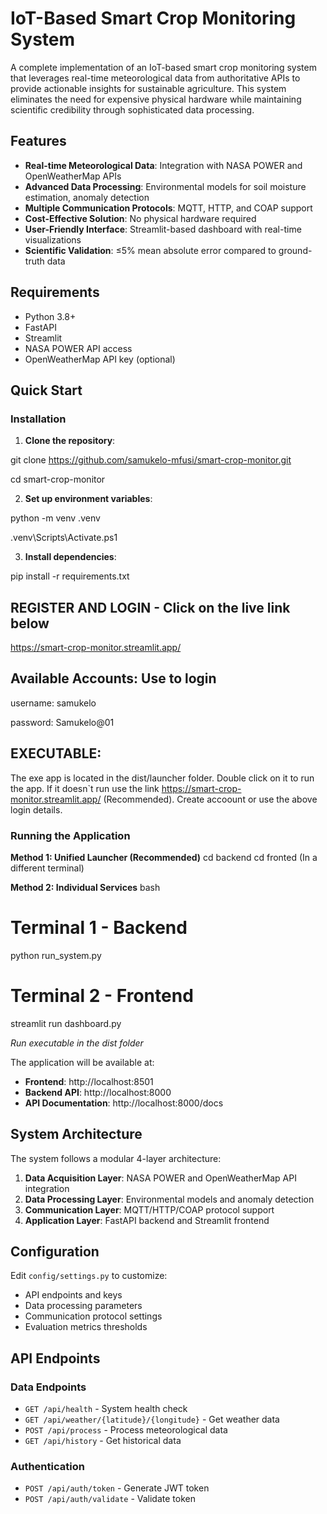 # IoT-Based Smart Crop Monitoring System

A complete implementation of an IoT-based smart crop monitoring system that leverages real-time meteorological data from authoritative APIs to provide actionable insights for sustainable agriculture. This system eliminates the need for expensive physical hardware while maintaining scientific credibility through sophisticated data processing.

## Features

- **Real-time Meteorological Data**: Integration with NASA POWER and OpenWeatherMap APIs
- **Advanced Data Processing**: Environmental models for soil moisture estimation, anomaly detection
- **Multiple Communication Protocols**: MQTT, HTTP, and COAP support
- **Cost-Effective Solution**: No physical hardware required
- **User-Friendly Interface**: Streamlit-based dashboard with real-time visualizations
- **Scientific Validation**: ≤5% mean absolute error compared to ground-truth data

## Requirements

- Python 3.8+
- FastAPI
- Streamlit
- NASA POWER API access
- OpenWeatherMap API key (optional)

## Quick Start

### Installation

1. **Clone the repository**:


git clone https://github.com/samukelo-mfusi/smart-crop-monitor.git

cd smart-crop-monitor


2. **Set up environment variables**:

python -m venv .venv       

.venv\Scripts\Activate.ps1


3. **Install dependencies**:
   
pip install -r requirements.txt


## REGISTER AND LOGIN - Click on the live link below

https://smart-crop-monitor.streamlit.app/



## Available Accounts: Use to login

username: samukelo

password: Samukelo@01




## EXECUTABLE:

The exe app is located in the dist/launcher folder. Double click on it to run the app. If it doesn`t run use the link https://smart-crop-monitor.streamlit.app/ (Recommended). Create accoount or use the above login details.



### Running the Application

**Method 1: Unified Launcher (Recommended)**
cd backend 
cd fronted (In a different terminal)


**Method 2: Individual Services**
bash
# Terminal 1 - Backend
python run_system.py   

# Terminal 2 - Frontend
streamlit run dashboard.py

*Run executable in the dist folder*

The application will be available at:
- **Frontend**: http://localhost:8501
- **Backend API**: http://localhost:8000
- **API Documentation**: http://localhost:8000/docs


## System Architecture

The system follows a modular 4-layer architecture:

1. **Data Acquisition Layer**: NASA POWER and OpenWeatherMap API integration
2. **Data Processing Layer**: Environmental models and anomaly detection
3. **Communication Layer**: MQTT/HTTP/COAP protocol support
4. **Application Layer**: FastAPI backend and Streamlit frontend

## Configuration

Edit `config/settings.py` to customize:

- API endpoints and keys
- Data processing parameters
- Communication protocol settings
- Evaluation metrics thresholds

## API Endpoints

### Data Endpoints
- `GET /api/health` - System health check
- `GET /api/weather/{latitude}/{longitude}` - Get weather data
- `POST /api/process` - Process meteorological data
- `GET /api/history` - Get historical data

### Authentication
- `POST /api/auth/token` - Generate JWT token
- `POST /api/auth/validate` - Validate token
